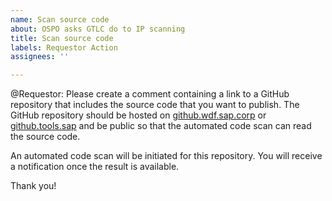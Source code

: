 ```yaml
---
name: Scan source code
about: OSPO asks GTLC do to IP scanning
title: Scan source code
labels: Requestor Action
assignees: ''

---
```


@Requestor: Please create a comment containing a link to a GitHub repository that includes the source code that you want to publish. The GitHub repository should be hosted on [github.wdf.sap.corp](https://github.wdf.sap.corp) or [github.tools.sap](https://github.tools.sap/) and be public so that the automated code scan can read the source code.

An automated code scan will be initiated for this repository. You will receive a notification once the result is available.

Thank you!
